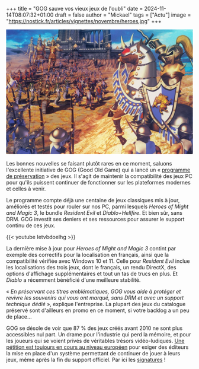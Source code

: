 +++
title = "GOG sauve vos vieux jeux de l'oubli"
date = 2024-11-14T08:07:32+01:00
draft = false
author = "Mickael"
tags = ["Actu"]
image = "https://nostick.fr/articles/vignettes/novembre/heroes.jpg"
+++

![Heroes of Might and Magic 3](heroes.jpg "À l'assaut de l'obsolescence !") 

Les bonnes nouvelles se faisant plutôt rares en ce moment, saluons l'excellente initiative de GOG (Good Old Game) qui a lancé un « [programme de préservation](https://www.gog.com/en/gog-preservation-program) » des jeux. Il s'agit de maintenir la compatibilité des jeux PC pour qu'ils puissent continuer de fonctionner sur les plateformes modernes et celles à venir.

Le programme compte déjà une centaine de jeux classiques mis à jour, améliorés et testés pour rouler sur nos PC, parmi lesquels *Heroes of Might and Magic 3*, le bundle *Resident Evil* et *Diablo+Hellfire*. Et bien sûr, sans DRM. GOG investit ses deniers et ses ressources pour assurer le support continu de ces jeux.

{{< youtube IetvbdoeIhg >}} 

La dernière mise à jour pour *Heroes of Might and Magic 3* contint par exemple des correctifs pour la localisation en français, ainsi que la compatibilité vérifiée avec Windows 10 et 11. Celle pour *Resident Evil* inclue les localisations des trois jeux, dont le français, un rendu DirectX, des options d'affichage supplémentaires et tout un tas de trucs en plus. Et *Diablo* a récemment bénéficié d'une meilleure stabilité.

« *En préservant ces titres emblématiques, GOG vous aide à protéger et revivre les souvenirs qui vous ont marqué, sans DRM et avec un support technique dédié* », explique l'entreprise. La plupart des jeux du catalogue préservé sont d'ailleurs en promo en ce moment, si votre backlog a un peu de place…

GOG se désole de voir que 87 % des jeux créés avant 2010 ne sont plus accessibles nul part. Un drame pour l'industrie qui perd la mémoire, et pour les joueurs qui se voient privés de véritables trésors vidéo-ludiques. [Une pétition est toujours en cours au niveau européen](https://nostick.fr/articles/2024/aout/0208-stop-killing-games-petition-europe-tuer-jeux/) pour exiger des éditeurs la mise en place d'un système permettant de continuer de jouer à leurs jeux, même après la fin du support officiel. Par ici les [signatures](https://citizens-initiative.europa.eu/initiatives/details/2024/000007_fr) !